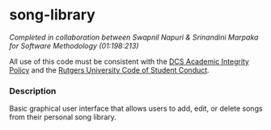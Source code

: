 # song-library
*Completed in collaboration between Swapnil Napuri & Srinandini Marpaka for Software Methodology (01:198:213)*

All use of this code must be consistent with the [DCS Academic Integrity Policy](https://www.cs.rutgers.edu/academics/undergraduate/academic-integrity-policy/programming-assignments) and the [Rutgers University Code of Student Conduct](http://studentconduct.rutgers.edu/student-conduct-processes/university-code-of-student-conduct/).

### Description
Basic graphical user interface that allows users to add, edit, or delete songs from their personal song library. 